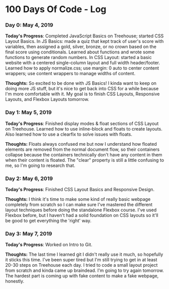 # 100 Days Of Code - Log

### Day 0: May 4, 2019

**Today's Progress**: Completed JavaScript Basics on Treehouse; started CSS Layout Basics. In JS Basics: made a quiz that kept track of user's score with variables, then assigned a gold, silver, bronze, or no crown based on the final score using conditionals. Learned about functions and wrote some functions to generate random numbers. In CSS Layout: started a basic website with a centered single-column layout and full width header/footer. Learned how to apply normalize.css; use margin: 0 auto to center content wrappers; use content wrappers to manage widths of content.

**Thoughts:** So excited to be done with JS Basics! I kinda want to keep on doing more JS stuff, but it's nice to get back into CSS for a while because I'm more comfortable with it. My goal is to finish CSS Layouts, Responsive Layouts, and Flexbox Layouts tomorrow.

### Day 1: May 5, 2019

**Today's Progress**: Finished display modes & float sections of CSS Layout on Treehouse. Learned how to use inline-block and floats to create layouts. Also learned how to use a clearfix to solve issues with floats.

**Thoughts:** Floats always confused me but now I understand how floated elements are removed from the normal document flow, so their containers collapse because the containers technically don't have any content in them when their content is floated. The "clear" property is still a little confusing to me, so I'm going to research that.

### Day 2: May 6, 2019

**Today's Progress**: Finished CSS Layout Basics and Responsive Design. 

**Thoughts:** I think it's time to make some kind of really basic webpage completely from scratch so I can make sure I've mastered the different layout techniques before doing the standalone Flexbox course. I've used Flexbox before, but I haven't had a solid foundation on CSS layouts so it'll be good to get everything the 'right' way.

### Day 3: May 7, 2019

**Today's Progress**: Worked on Intro to Git.

**Thoughts:** The last time I learned git I didn't really use it much, so hopefully it sticks this time. I've been super tired but I'm still trying to get in at least 20-30 steps on Treehouse each day. I tried to code a small layout project from scratch and kinda came up braindead. I'm going to try again tomorrow. The hardest part is coming up with fake content to make a fake webpage, honestly.